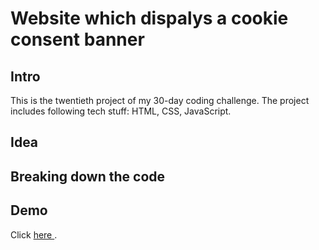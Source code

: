 # Website which dispalys a cookie consent banner
## Intro
This is the twentieth project of my 30-day coding challenge. The project includes following tech stuff: HTML, CSS, JavaScript.

## Idea
## Breaking down the code
## Demo
Click <a href="https://zippy-ganache-685ed8.netlify.app/"> here </a>.